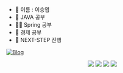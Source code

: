 - 👋 이름 : 이승엽
- 🌱 JAVA 공부
- 👶🏻 Spring 공부
- 🐣 경제 공부
- 🥺 NEXT-STEP 진행
 
<!---
SEUNGBOONG/SEUNGBOONG is a ✨ special ✨ repository because its `README.md` (this file) appears on your GitHub profile.
You can click the Preview link to take a look at your changes.
--->

[![Blog](https://img.shields.io/badge/TistoryBlog-gray?style=flat-square)](https://yeopseung.tistory.com/)

<div align=center> 
 <img src="https://img.shields.io/badge/java-007396?style=for-the-badge&logo=java&logoColor=white">
 <img src="https://img.shields.io/badge/spring-6DB33F?style=for-the-badge&logo=spring&logoColor=white">
 <img src="https://img.shields.io/badge/springboot-6DB33F?style=for-the-badge&logo=springboot&logoColor=white">
 <img src="https://img.shields.io/badge/github-181717?style=for-the-badge&logo=github&logoColor=white">
</div>
